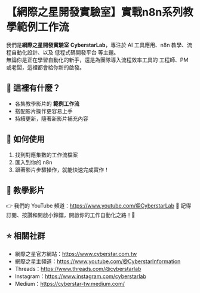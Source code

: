 # 【網際之星開發實驗室】實戰n8n系列教學範例工作流
我們是**網際之星開發實驗室** **CyberstarLab**，專注於 AI 工具應用、n8n 教學、流程自動化設計、以及 低程式碼開發平台 等主題。  
無論你是正在學習自動化的新手，還是為團隊導入流程效率工具的 工程師、PM 或老闆，這裡都會給你新的啟發。

## 📂 這裡有什麼？
- 各集教學影片的 **範例工作流**
- 搭配影片操作更容易上手
- 持續更新，隨著新影片補充內容

## 🚀 如何使用
1. 找到對應集數的工作流檔案  
2. 匯入到你的 n8n  
3. 跟著影片步驟操作，就能快速完成實作！  


## 🎥 教學影片
👉 我們的 YouTube 頻道：https://www.youtube.com/@CyberstarLab
📌 記得訂閱、按讚和開啟小鈴鐺，開啟你的工作自動化之路！🚀


## ⭐ 相關社群
- 網際之星官方網站：https://www.cyberstar.com.tw
- 網際之星主頻道：https://www.youtube.com/@CyberstarInformation
- Threads：https://www.threads.com/@cyberstarlab
- Instagram：https://www.instagram.com/cyberstarlab
- Medium：https://cyberstar-tw.medium.com/

